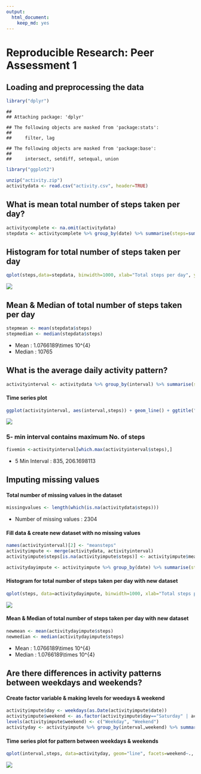 ```yaml
---
output: 
  html_document: 
    keep_md: yes
---
```

# Reproducible Research: Peer Assessment 1



## Loading and preprocessing the data


```r
library("dplyr")
```

```
## 
## Attaching package: 'dplyr'
```

```
## The following objects are masked from 'package:stats':
## 
##     filter, lag
```

```
## The following objects are masked from 'package:base':
## 
##     intersect, setdiff, setequal, union
```

```r
library("ggplot2")
```


```r
unzip("activity.zip")
activitydata <- read.csv("activity.csv", header=TRUE)
```




## What is mean total number of steps taken per day?


```r
activitycomplete <- na.omit(activitydata)
stepdata <- activitycomplete %>% group_by(date) %>% summarise(steps=sum(steps), .groups='drop')
```



## Histogram for total number of steps taken per day

```r
qplot(steps,data=stepdata, binwidth=1000, xlab="Total steps per day", ylab="Frequency", main="Total No. of Steps taken per day")
```

![](PA1_template_files/figure-html/unnamed-chunk-4-1.png)<!-- -->




## Mean & Median of total number of steps taken per day

```r
stepmean <- mean(stepdata$steps)
stepmedian <- median(stepdata$steps)
```
* Mean : 1.0766189\times 10^{4}
* Median : 10765




## What is the average daily activity pattern?


```r
activityinterval <- activitydata %>% group_by(interval) %>% summarise(steps=mean(steps,na.rm=TRUE), .groups='drop')
```

#### Time series plot

```r
ggplot(activityinterval, aes(interval,steps)) + geom_line() + ggtitle("Average Daily Activity Pattern") 
```

![](PA1_template_files/figure-html/unnamed-chunk-7-1.png)<!-- -->


### 5- min interval contains maximum No. of steps

```r
fivemin <-activityinterval[which.max(activityinterval$steps),]
```
* 5 Min Interval : 835, 206.1698113



## Imputing missing values
#### Total number of missing values in the dataset

```r
missingvalues <- length(which(is.na(activitydata$steps)))
```
* Number of missing values : 2304


#### Fill data & create new dataset with no missing values

```r
names(activityinterval)[2] <- "meansteps"
activityimpute <- merge(activitydata, activityinterval)
activityimpute$steps[is.na(activityimpute$steps)] <- activityimpute$meansteps[is.na(activityimpute$steps)]

activitydayimpute <- activityimpute %>% group_by(date) %>% summarise(steps=sum(steps), .groups='drop')
```


#### Histogram for total number of steps taken per day with new dataset

```r
qplot(steps, data=activitydayimpute, binwidth=1000, xlab="Total steps per day ", ylab="Frequency", main="Total No. of Steps Taken Each Day")
```

![](PA1_template_files/figure-html/unnamed-chunk-11-1.png)<!-- -->


#### Mean & Median of total number of steps taken per day with new dataset

```r
newmean <- mean(activitydayimpute$steps)
newmedian <- median(activitydayimpute$steps)
```
* Mean : 1.0766189\times 10^{4}
* Median : 1.0766189\times 10^{4}



## Are there differences in activity patterns between weekdays and weekends?
#### Create factor variable & making levels for weedays & weekend


```r
activityimpute$day <- weekdays(as.Date(activityimpute$date))
activityimpute$weekend <- as.factor(activityimpute$day=="Saturday" | activityimpute$day=="Sunday")
levels(activityimpute$weekend) <- c("Weekday", "Weekend")
activityday <- activityimpute %>% group_by(interval,weekend) %>% summarise(steps=mean(steps), .groups='drop')
```


#### Time series plot for pattern between weekdays & weekends

```r
qplot(interval,steps, data=activityday, geom="line", facets=weekend~., xlab="5 Min Intervals", ylab="Steps", main="Step pattern between Weekdays & Weekend")
```

![](PA1_template_files/figure-html/unnamed-chunk-14-1.png)<!-- -->


